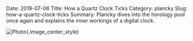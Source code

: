 Date: 2019-07-06
Title: How a Quartz Clock Ticks
Category: plancky
Slug: how-a-quartz-clock-ticks
Summary: Plancky dives into the horology pool once again and explains the inner workings of a digital clock.

![Photo]({attach}/assets/plancky/2019/how-a-quartz-clock-ticks.png){.image_center_style}